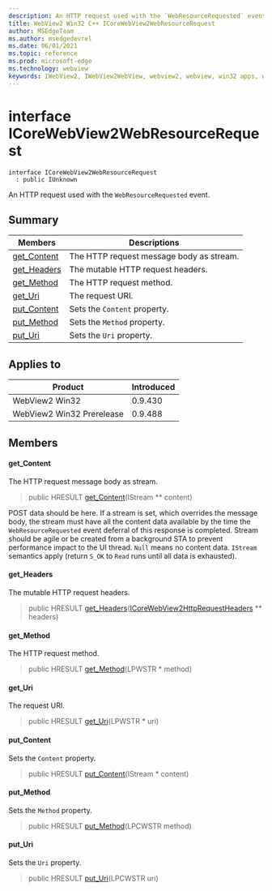 ```yaml
---
description: An HTTP request used with the `WebResourceRequested` event.
title: WebView2 Win32 C++ ICoreWebView2WebResourceRequest
author: MSEdgeTeam
ms.author: msedgedevrel
ms.date: 06/01/2021
ms.topic: reference
ms.prod: microsoft-edge
ms.technology: webview
keywords: IWebView2, IWebView2WebView, webview2, webview, win32 apps, win32, edge, ICoreWebView2, ICoreWebView2Controller, browser control, edge html, ICoreWebView2WebResourceRequest
---
```


# interface ICoreWebView2WebResourceRequest

```
interface ICoreWebView2WebResourceRequest
  : public IUnknown
```

An HTTP request used with the `WebResourceRequested` event.

## Summary

 Members                        | Descriptions
--------------------------------|---------------------------------------------
[get_Content](#get_content) | The HTTP request message body as stream.
[get_Headers](#get_headers) | The mutable HTTP request headers.
[get_Method](#get_method) | The HTTP request method.
[get_Uri](#get_uri) | The request URI.
[put_Content](#put_content) | Sets the `Content` property.
[put_Method](#put_method) | Sets the `Method` property.
[put_Uri](#put_uri) | Sets the `Uri` property.

## Applies to

Product                         | Introduced
--------------------------------|---------------------------------------------
WebView2 Win32            |    0.9.430
WebView2 Win32 Prerelease |    0.9.488

## Members

#### get_Content

The HTTP request message body as stream.

> public HRESULT [get_Content](#get_content)(IStream ** content)

POST data should be here. If a stream is set, which overrides the message body, the stream must have all the content data available by the time the `WebResourceRequested` event deferral of this response is completed. Stream should be agile or be created from a background STA to prevent performance impact to the UI thread. `Null` means no content data. `IStream` semantics apply (return `S_OK` to `Read` runs until all data is exhausted).

#### get_Headers

The mutable HTTP request headers.

> public HRESULT [get_Headers](#get_headers)([ICoreWebView2HttpRequestHeaders](icorewebview2httprequestheaders.md) ** headers)

#### get_Method

The HTTP request method.

> public HRESULT [get_Method](#get_method)(LPWSTR * method)

#### get_Uri

The request URI.

> public HRESULT [get_Uri](#get_uri)(LPWSTR * uri)

#### put_Content

Sets the `Content` property.

> public HRESULT [put_Content](#put_content)(IStream * content)

#### put_Method

Sets the `Method` property.

> public HRESULT [put_Method](#put_method)(LPCWSTR method)

#### put_Uri

Sets the `Uri` property.

> public HRESULT [put_Uri](#put_uri)(LPCWSTR uri)

